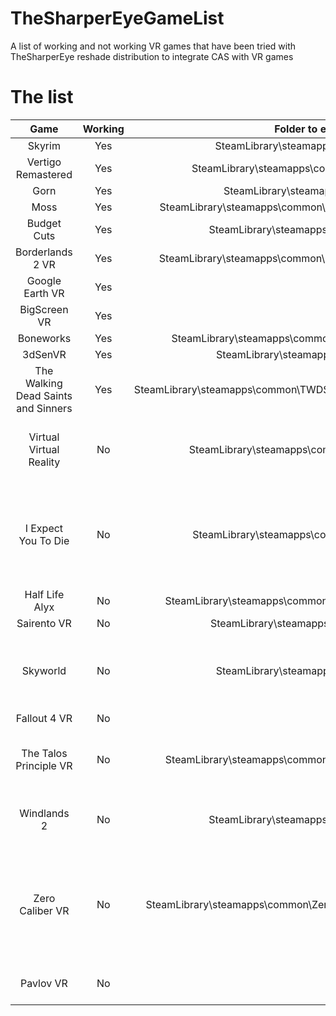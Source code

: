 # TheSharperEyeGameList
A list of working and not working VR games that have been tried with TheSharperEye reshade distribution to integrate CAS with VR games
# The list
| Game      | Working | Folder to extract to     | Notes |
| :---:       |   :----:   |        :---: | :---: |
| Skyrim      | Yes       | SteamLibrary\steamapps\common\SkyrimVR   |
| Vertigo Remastered      | Yes       | SteamLibrary\steamapps\common\Vertigo Remastered   |
| Gorn      | Yes       | SteamLibrary\steamapps\common\GORN |
| Moss      | Yes       | SteamLibrary\steamapps\common\Moss\MossGame\Binaries\Win64 |
| Budget Cuts      | Yes       | SteamLibrary\steamapps\common\Budget Cuts |
| Borderlands 2 VR      | Yes       | SteamLibrary\steamapps\common\Borderlands 2 VR\Binaries\Win64 |
| Google Earth VR      | Yes       |  |
| BigScreen VR      | Yes       |  |
| Boneworks      | Yes       | SteamLibrary\steamapps\common\BONEWORKS\BONEWORKS |
| 3dSenVR      | Yes       | SteamLibrary\steamapps\common\3dSenVR |
| The Walking Dead Saints and Sinners      | Yes       | SteamLibrary\steamapps\common\TWDSaintsAndSinners\TWD\Binaries\Win64 | Massively effective |
| Virtual Virtual Reality      | No       | SteamLibrary\steamapps\common\Virtual Virtual Reality | Crashes almost immediately after music starts|
| I Expect You To Die      | No       | SteamLibrary\steamapps\common\I Expect You To Die | Game runs but overlay does not start and END and DELETE buttons do nothing|
| Half Life Alyx      | No       | SteamLibrary\steamapps\common\Half-Life Alyx\game\bin\win64 |
| Sairento VR      | No       | SteamLibrary\steamapps\common\Sairento VR |
| Skyworld      | No       | SteamLibrary\steamapps\common\Skyworld | Made my computer completely freeze and had to do a hard reset |
| Fallout 4 VR      | No       |  |  |
| The Talos Principle VR      | No       | SteamLibrary\steamapps\common\The Talos Principle VR\Bin\x64  | Game runs but Reshade does not start |
| Windlands 2     | No       | SteamLibrary\steamapps\common\Windlands 2  | Game crashes almost instantly |
| Zero Caliber VR     | No       | SteamLibrary\steamapps\common\Zero Caliber VR\Engine\Binaries\Win64  | Game runs, there's a dxdiag log but shader doesn't work and overlay doesn't come up |
| Pavlov VR     | No       |   | reshade doesn't start |
